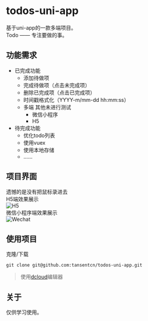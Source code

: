 # todos-uni-app
基于uni-app的一款多端项目。  
Todo —— 专注要做的事。
## 功能需求
- 已完成功能
  - 添加待做项
  - 完成待做项（点击未完成项）
  - 删除已完成项（点击已完成项）
  - 时间戳格式化（YYYY-m/mm-dd hh:mm:ss）
  - 多端 其他未进行测试
    - 微信小程序
	- H5
- 待完成功能
  - 优化todo列表
  - 使用vuex
  - 使用本地存储
  - ……

## 项目界面
遗憾的是没有把鼠标录进去  
H5端效果展示  
![H5](https://api.tansent.top/assets/todo-h5.gif)  
微信小程序端效果展示  
![Wechat](https://api.tansent.top/assets/todo-wechat.gif)  
## 使用项目
克隆/下载
```
git clone git@github.com:tansentcn/todos-uni-app.git
```

> 使用[dcloud](https://www.dcloud.io/)编辑器

## 关于
仅供学习使用。
